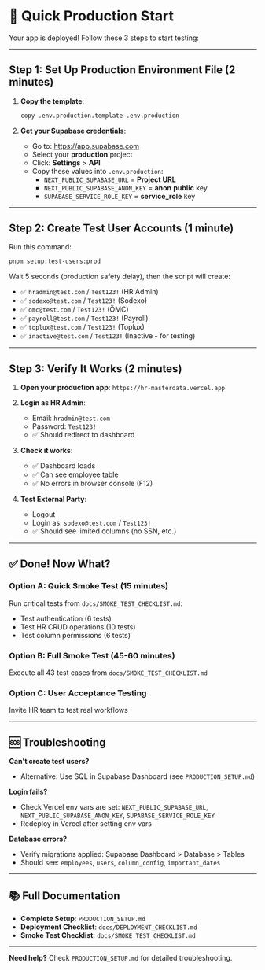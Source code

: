 # 🚀 Quick Production Start

Your app is deployed! Follow these 3 steps to start testing:

---

## Step 1: Set Up Production Environment File (2 minutes)

1. **Copy the template**:

   ```bash
   copy .env.production.template .env.production
   ```

2. **Get your Supabase credentials**:
   - Go to: https://app.supabase.com
   - Select your **production** project
   - Click: **Settings** > **API**
   - Copy these values into `.env.production`:
     - `NEXT_PUBLIC_SUPABASE_URL` = **Project URL**
     - `NEXT_PUBLIC_SUPABASE_ANON_KEY` = **anon** **public** key
     - `SUPABASE_SERVICE_ROLE_KEY` = **service_role** key

---

## Step 2: Create Test User Accounts (1 minute)

Run this command:

```bash
pnpm setup:test-users:prod
```

Wait 5 seconds (production safety delay), then the script will create:

- ✅ `hradmin@test.com` / `Test123!` (HR Admin)
- ✅ `sodexo@test.com` / `Test123!` (Sodexo)
- ✅ `omc@test.com` / `Test123!` (ÖMC)
- ✅ `payroll@test.com` / `Test123!` (Payroll)
- ✅ `toplux@test.com` / `Test123!` (Toplux)
- ✅ `inactive@test.com` / `Test123!` (Inactive - for testing)

---

## Step 3: Verify It Works (2 minutes)

1. **Open your production app**: `https://hr-masterdata.vercel.app`

2. **Login as HR Admin**:
   - Email: `hradmin@test.com`
   - Password: `Test123!`
   - ✅ Should redirect to dashboard

3. **Check it works**:
   - ✅ Dashboard loads
   - ✅ Can see employee table
   - ✅ No errors in browser console (F12)

4. **Test External Party**:
   - Logout
   - Login as: `sodexo@test.com` / `Test123!`
   - ✅ Should see limited columns (no SSN, etc.)

---

## ✅ Done! Now What?

### Option A: Quick Smoke Test (15 minutes)

Run critical tests from `docs/SMOKE_TEST_CHECKLIST.md`:

- Test authentication (6 tests)
- Test HR CRUD operations (10 tests)
- Test column permissions (6 tests)

### Option B: Full Smoke Test (45-60 minutes)

Execute all 43 test cases from `docs/SMOKE_TEST_CHECKLIST.md`

### Option C: User Acceptance Testing

Invite HR team to test real workflows

---

## 🆘 Troubleshooting

**Can't create test users?**

- Alternative: Use SQL in Supabase Dashboard (see `PRODUCTION_SETUP.md`)

**Login fails?**

- Check Vercel env vars are set: `NEXT_PUBLIC_SUPABASE_URL`, `NEXT_PUBLIC_SUPABASE_ANON_KEY`, `SUPABASE_SERVICE_ROLE_KEY`
- Redeploy in Vercel after setting env vars

**Database errors?**

- Verify migrations applied: Supabase Dashboard > Database > Tables
- Should see: `employees`, `users`, `column_config`, `important_dates`

---

## 📚 Full Documentation

- **Complete Setup**: `PRODUCTION_SETUP.md`
- **Deployment Checklist**: `docs/DEPLOYMENT_CHECKLIST.md`
- **Smoke Test Checklist**: `docs/SMOKE_TEST_CHECKLIST.md`

---

**Need help?** Check `PRODUCTION_SETUP.md` for detailed troubleshooting.
